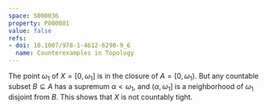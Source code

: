 ```yaml
---
space: S000036
property: P000081
value: false
refs:
- doi: 10.1007/978-1-4612-6290-9_6
  name: Counterexamples in Topology
---
```


The point $\omega_1$ of $X=[0,\omega_1]$ is in the closure of $A=[0,\omega_1)$.  But any countable subset $B\subseteq A$ has a supremum $\alpha<\omega_1$, and $(\alpha,\omega_1]$ is a neighborhood of $\omega_1$ disjoint from $B$.  This shows that $X$ is not countably tight.
